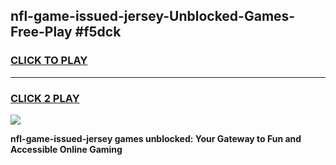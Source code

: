 
## nfl-game-issued-jersey-Unblocked-Games-Free-Play #f5dck
<h3>
<a href="https://us.freeplayer.one?title=nfl-game-issued-jersey&ref=9M">CLICK TO PLAY</a></h3>
<hr>

<h3>
<a href="https://us.freeplayer.one?title=nfl-game-issued-jersey&ref=9M">CLICK 2 PLAY</a>
  
</h3>

<a href="https://us.freeplayer.one?title=nfl-game-issued-jersey&ref=9M"><img src="https://clearcache.store/games.png"></a>


**nfl-game-issued-jersey games unblocked: Your Gateway to Fun and Accessible Online Gaming**
